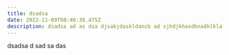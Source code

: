 ```yaml
---
title: dsadsa
date: 2022-11-09T08:40:38.475Z
description: dsadsa ad as dsa djsakjdaskldancb ad sjhdjkhasdknadklkla
---
```

d﻿sadsa d sad sa das